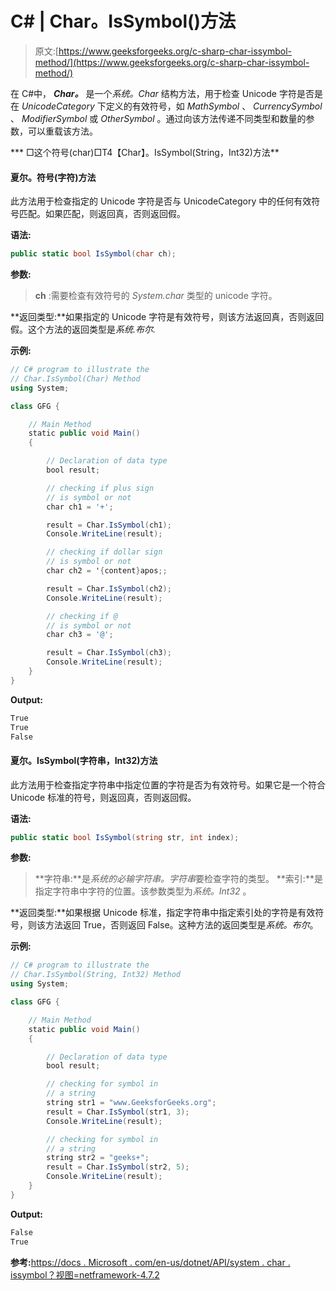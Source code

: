 # C# | Char。IsSymbol()方法

> 原文:[https://www.geeksforgeeks.org/c-sharp-char-issymbol-method/](https://www.geeksforgeeks.org/c-sharp-char-issymbol-method/)

在 C#中， ***Char。*** 是一个*系统。Char* 结构方法，用于检查 Unicode 字符是否是在 *UnicodeCategory* 下定义的有效符号，如 *MathSymbol* 、 *CurrencySymbol* 、 *ModifierSymbol* 或 *OtherSymbol* 。通过向该方法传递不同类型和数量的参数，可以重载该方法。

***   □这个符号(char)□T4【Char】。IsSymbol(String，Int32)方法**

#### 夏尔。符号(字符)方法

此方法用于检查指定的 Unicode 字符是否与 UnicodeCategory 中的任何有效符号匹配。如果匹配，则返回真，否则返回假。

**语法:**

```cs
public static bool IsSymbol(char ch);

```

**参数:**

> **ch** :需要检查有效符号的 *System.char* 类型的 unicode 字符。

**返回类型:**如果指定的 Unicode 字符是有效符号，则该方法返回真，否则返回假。这个方法的返回类型是*系统.布尔.*

**示例:**

```cs
// C# program to illustrate the
// Char.IsSymbol(Char) Method
using System;

class GFG {

    // Main Method
    static public void Main()
    {

        // Declaration of data type
        bool result;

        // checking if plus sign
        // is symbol or not
        char ch1 = '+';

        result = Char.IsSymbol(ch1);
        Console.WriteLine(result);

        // checking if dollar sign
        // is symbol or not
        char ch2 = '{content}apos;;

        result = Char.IsSymbol(ch2);
        Console.WriteLine(result);

        // checking if @
        // is symbol or not
        char ch3 = '@';

        result = Char.IsSymbol(ch3);
        Console.WriteLine(result);
    }
}
```

**Output:**

```cs
True
True
False

```

#### 夏尔。IsSymbol(字符串，Int32)方法

此方法用于检查指定字符串中指定位置的字符是否为有效符号。如果它是一个符合 Unicode 标准的符号，则返回真，否则返回假。

**语法:**

```cs
public static bool IsSymbol(string str, int index);

```

**参数:**

> **字符串:**是*系统的必输字符串。字符串*要检查字符的类型。
> **索引:**是指定字符串中字符的位置。该参数类型为*系统。Int32* 。

**返回类型:**如果根据 Unicode 标准，指定字符串中指定索引处的字符是有效符号，则该方法返回 True，否则返回 False。这种方法的返回类型是*系统。布尔*。

**示例:**

```cs
// C# program to illustrate the
// Char.IsSymbol(String, Int32) Method
using System;

class GFG {

    // Main Method
    static public void Main()
    {

        // Declaration of data type
        bool result;

        // checking for symbol in
        // a string
        string str1 = "www.GeeksforGeeks.org";
        result = Char.IsSymbol(str1, 3);
        Console.WriteLine(result);

        // checking for symbol in
        // a string
        string str2 = "geeks+";
        result = Char.IsSymbol(str2, 5);
        Console.WriteLine(result);
    }
}
```

**Output:**

```cs
False
True

```

**参考:**[https://docs . Microsoft . com/en-us/dotnet/API/system . char . issymbol？视图=netframework-4.7.2](https://docs.microsoft.com/en-us/dotnet/api/system.char.issymbol?view=netframework-4.7.2)